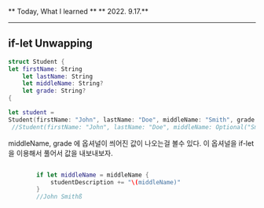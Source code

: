 
 ** Today, What I learned  **
 ** 2022. 9.17.**

---
## if-let Unwapping
``` swift
struct Student {
let firstName: String
    let lastName: String
    let middleName: String?
    let grade: String?
{

let student = 
Student(firstName: "John", lastName: "Doe", middleName: "Smith", grade: "A")
 //Student(firstName: "John", lastName: "Doe", middleName: Optional("Smith"), grade: Optional("A"))
```
middleName, grade 에 옵셔널이 씌어진 값이 나오는걸 볼수 있다.
이 옵셔널을 if-let을 이용해서 풀어서 값을 내보내보자.
``` swift

        if let middleName = middleName {
            studentDescription += "\(middleName)"
        }
        //John Smithß
```